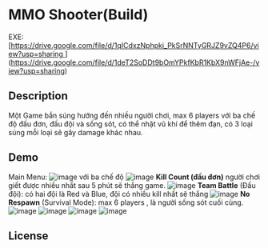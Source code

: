 # MMO Shooter(Build)
EXE:
[[https://drive.google.com/file/d/1qICdxzNphpki_PkSrNNTyGRJZ9vZQ4P6/view?usp=sharing
](https://drive.google.com/file/d/1q9ZORbCY12E8ABWpT-ECGgp61kcKGfyv/view?usp=sharing)
](https://drive.google.com/file/d/1deT2SoDDt9bOmYPkfKbR1KbX9nWFjAe-/view?usp=sharing)
## Description

Một Game bắn súng hướng đến nhiều người chơi, max 6 players với ba chế độ đấu đơn, đấu đội và sống sót, có thể nhặt vũ khí để thêm đạn, có 3 loại súng mỗi loại sẽ gây damage khác nhau.

## Demo
Main Menu:
![image](https://github.com/CrazyTrunk/ShootingMMO/assets/145329176/86fbb48a-119d-447e-9bc7-ac36d0daf825)
với ba chế độ 
![image](https://github.com/CrazyTrunk/ShootingMMO/assets/145329176/d240ff38-4640-4b2f-9db8-c5fbe2527f49)
**Kill Count (đấu đơn)** người chơi giết được nhiều nhất sau 5 phút sẽ thắng game.
![image](https://github.com/CrazyTrunk/ShootingMMO/assets/145329176/2cbe21bb-fafc-429a-b3c4-87de1996fbfe)
**Team Battle** (Đấu đội): có hai đội là Red và Blue, đội có nhiều kill nhất sẽ thắng
![image](https://github.com/CrazyTrunk/ShootingMMO/assets/145329176/4ffc946e-0783-44fd-937b-590adfa549a4)
**No Respawn** (Survival Mode): max 6 players , là người sống sót cuối cùng.
![image](https://github.com/CrazyTrunk/ShootingMMO/assets/145329176/58ec64ef-0580-4db2-9819-fa622b5e4d1e)
![image](https://github.com/CrazyTrunk/ShootingMMO/assets/145329176/3f0e2e7f-ec75-4447-8364-7ce771729f25)
![image](https://github.com/CrazyTrunk/ShootingMMO/assets/145329176/b7c0efe6-a765-41da-9028-92250a0e163d)
![image](https://github.com/CrazyTrunk/ShootingMMO/assets/145329176/135db262-f9ad-4edc-a772-85cdf2574a36)


## License

